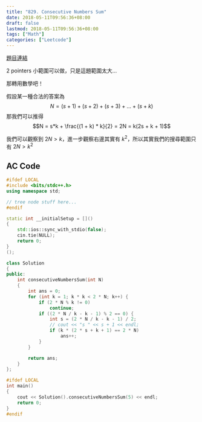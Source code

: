 ```yaml
---
title: "829. Consecutive Numbers Sum"
date: 2018-05-11T09:56:36+08:00
draft: false
lastmod: 2018-05-11T09:56:36+08:00
tags: ["Math"]
categories: ["Leetcode"]
---
```


[題目連結](https://leetcode.com/problems/consecutive-numbers-sum/description/)

2 pointers 小範圍可以做，只是這題範圍太大...

那轉用數學吧！

假設某一種合法的答案為 $$N = (s+1) + (s+2) + (s+3) + ... + (s+k)$$
那我們可以推得 $$N = s*k + \frac{(1 + k) * k}{2} = 2N = k(2s + k + 1)$$

我們可以觀察到 $2N > k$，進一步觀察右邊其實有 $k^2$，所以其實我們的搜尋範圍只有 $2N > k^2$

<!--more-->

## AC Code

```c++
#ifdef LOCAL
#include <bits/stdc++.h>
using namespace std;

// tree node stuff here...
#endif

static int __initialSetup = []()
{
    std::ios::sync_with_stdio(false);
    cin.tie(NULL);
    return 0;
}
();

class Solution
{
public:
    int consecutiveNumbersSum(int N)
    {
        int ans = 0;
        for (int k = 1; k * k < 2 * N; k++) {
            if (2 * N % k != 0)
                continue;
            if ((2 * N / k - k - 1) % 2 == 0) {
                int s = (2 * N / k - k - 1) / 2;
                // cout << "s " << s + 1 << endl;
                if (k * (2 * s + k + 1) == 2 * N)
                    ans++;
            }
        }

        return ans;
    }
};

#ifdef LOCAL
int main()
{
    cout << Solution().consecutiveNumbersSum(5) << endl;
    return 0;
}
#endif
```
